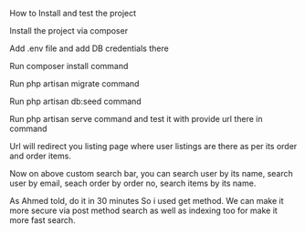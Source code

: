 How to Install and test the project


Install the project via composer

Add .env file and add DB credentials there

Run composer install command

Run php artisan migrate command

Run php artisan db:seed command

Run php artisan serve command and test it with provide url there in command


Url will redirect you listing page where user listings are there as per its order and order items.

Now on above custom search bar, you can search user by its name, search user by email, seach order by order no, search items by its name.



As Ahmed told, do it in 30 minutes So i used get method. We can make it more secure via post method search as well as indexing too for make it more fast search.